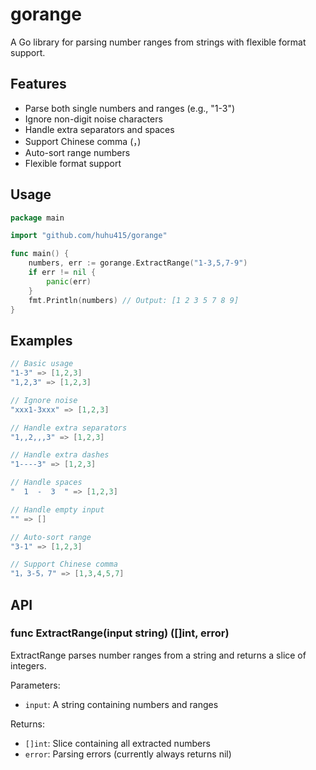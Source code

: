 # gorange

A Go library for parsing number ranges from strings with flexible format support.

## Features

- Parse both single numbers and ranges (e.g., "1-3")
- Ignore non-digit noise characters
- Handle extra separators and spaces
- Support Chinese comma (，)
- Auto-sort range numbers
- Flexible format support

## Usage

```go
package main

import "github.com/huhu415/gorange"

func main() {
    numbers, err := gorange.ExtractRange("1-3,5,7-9")
    if err != nil {
        panic(err)
    }
    fmt.Println(numbers) // Output: [1 2 3 5 7 8 9]
}
```

## Examples

```go
// Basic usage
"1-3" => [1,2,3]
"1,2,3" => [1,2,3]

// Ignore noise
"xxx1-3xxx" => [1,2,3]

// Handle extra separators
"1,,2,,,3" => [1,2,3]

// Handle extra dashes
"1----3" => [1,2,3]

// Handle spaces
"  1  -  3  " => [1,2,3]

// Handle empty input
"" => []

// Auto-sort range
"3-1" => [1,2,3]

// Support Chinese comma
"1，3-5，7" => [1,3,4,5,7]
```

## API

### func ExtractRange(input string) ([]int, error)

ExtractRange parses number ranges from a string and returns a slice of integers.

Parameters:
- `input`: A string containing numbers and ranges

Returns:
- `[]int`: Slice containing all extracted numbers
- `error`: Parsing errors (currently always returns nil)
